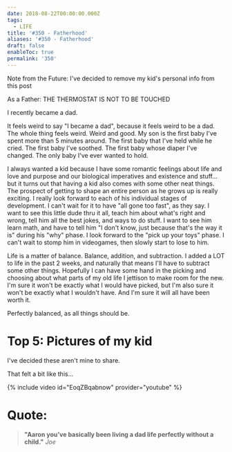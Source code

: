 ```yaml
---
date: 2018-08-22T00:00:00.000Z
tags:
  - LIFE
title: '#350 - Fatherhood'
aliases: '#350 - Fatherhood'
draft: false
enableToc: true
permalink: '350'
---
```


Note from the Future: I've decided to remove my kid's personal info from this post

As a Father: THE THERMOSTAT IS NOT TO BE TOUCHED  

I recently became a dad.

It feels weird to say "I became a dad", because it feels weird to be a dad. The whole thing feels weird. Weird and good. My son is the first baby I've spent more than 5 minutes around. The first baby that I've held while he cried. The first baby I've soothed. The first baby whose diaper I've changed. The only baby I've ever wanted to hold.

I always wanted a kid because I have some romantic feelings about life and love and purpose and our biological imperatives and existence and stuff... but it turns out that having a kid also comes with some other neat things. The prospect of getting to shape an entire person as he grows up is really exciting. I really look forward to each of his individual stages of development. I can't wait for it to have "all gone too fast", as they say. I want to see this little dude thru it all, teach him about what's right and wrong, tell him all the best jokes, and ways to do stuff. I want to see him learn math, and have to tell him "I don't know, just because that's the way it is" during his "why" phase. I look forward to the "pick up your toys" phase. I can't wait to stomp him in videogames, then slowly start to lose to him.

Life is a matter of balance. Balance, addition, and subtraction. I added a LOT to life in the past 2 weeks, and naturally that means I'll have to subtract some other things. Hopefully I can have some hand in the picking and choosing about what parts of my old life I jettison to make room for the new. I'm sure it won't be exactly what I would have picked, but I'm also sure it won't be exactly what I wouldn't have. And I'm sure it will all have been worth it.

Perfectly balanced, as all things should be.   

# Top 5: Pictures of my kid


I've decided these aren't mine to share.

That felt a bit like this...

{% include video id="EoqZBqabnow" provider="youtube" %}

# Quote:

> **"Aaron you’ve basically been living a dad life perfectly without a child."**
<cite>Joe</cite>

